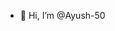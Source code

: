 - 👋 Hi, I’m @Ayush-50
<!---
Ayush-50/Ayush-50 is a ✨ special ✨ repository because its `README.md` (this file) appears on your GitHub profile.
You can click the Preview link to take a look at your changes.
--->

